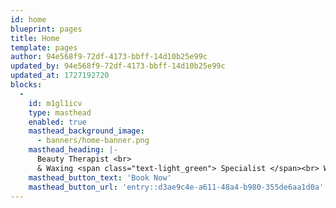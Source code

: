 ```yaml
---
id: home
blueprint: pages
title: Home
template: pages
author: 94e568f9-72df-4173-bbff-14d10b25e99c
updated_by: 94e568f9-72df-4173-bbff-14d10b25e99c
updated_at: 1727192720
blocks:
  -
    id: m1gl1icv
    type: masthead
    enabled: true
    masthead_background_image:
      - banners/home-banner.png
    masthead_heading: |-
      Beauty Therapist <br>
      & Waxing <span class="text-light_green"> Specialist </span><br> West Malling
    masthead_button_text: 'Book Now'
    masthead_button_url: 'entry::d3ae9c4e-a611-48a4-b980-355de6aa1d0a'
---
```

